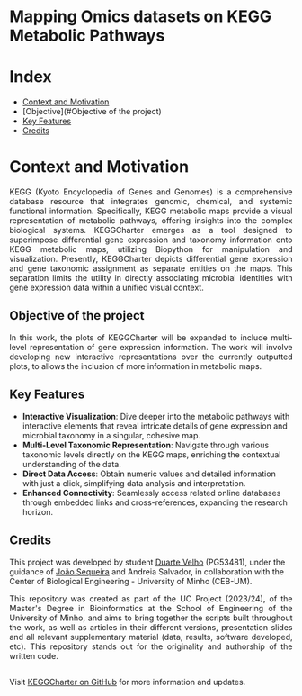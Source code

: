# Mapping Omics datasets on KEGG Metabolic Pathways

# Index
- [Context and Motivation](#context-and-motivation)
- [Objective](#Objective of the project)
- [Key Features](#key-features)
- [Credits](#credits)
  
# Context and Motivation
<div align="justify">
KEGG (Kyoto Encyclopedia of Genes and Genomes) is a comprehensive database resource that integrates genomic, chemical, and systemic functional information. Specifically, KEGG metabolic maps provide a visual representation of metabolic pathways, offering insights into the complex biological systems. KEGGCharter emerges as a tool designed to superimpose differential gene expression and taxonomy information onto KEGG metabolic maps, utilizing Biopython for manipulation and visualization. Presently, KEGGCharter depicts differential gene expression and gene taxonomic assignment as separate entities on the maps. This separation limits the utility in directly associating microbial identities with gene expression data within a unified visual context.
</div>


## Objective of the project
<div align="justify">
In this work, the plots of KEGGCharter will be expanded to include multi-level representation of gene expression information. The work will involve developing new interactive representations over the currently outputted plots, to allows the inclusion of more information in metabolic maps.
</div>

## Key Features
- **Interactive Visualization**: Dive deeper into the metabolic pathways with interactive elements that reveal intricate details of gene expression and microbial taxonomy in a singular, cohesive map.
- **Multi-Level Taxonomic Representation**: Navigate through various taxonomic levels directly on the KEGG maps, enriching the contextual understanding of the data.
- **Direct Data Access**: Obtain numeric values and detailed information with just a click, simplifying data analysis and interpretation.
- **Enhanced Connectivity**: Seamlessly access related online databases through embedded links and cross-references, expanding the research horizon.



## Credits

This project was developed by student [Duarte Velho](https://github.com/duartebred) (PG53481), under the guidance of [João Sequeira](https://github.com/iquasere) and Andreia Salvador, in collaboration with the Center of Biological Engineering - University of Minho (CEB-UM).

<div align="justify">
This repository was created as part of the UC Project (2023/24), of the Master's Degree in Bioinformatics at the School of Engineering of the University of Minho, and aims to bring together the scripts built throughout the work, as well as articles in their different versions, presentation slides and all relevant supplementary material (data, results, software developed, etc).
This repository stands out for the originality and authorship of the written code.
</div>

##
Visit [KEGGCharter on GitHub](https://github.com/iquasere/KEGGCharter) for more information and updates.
##
